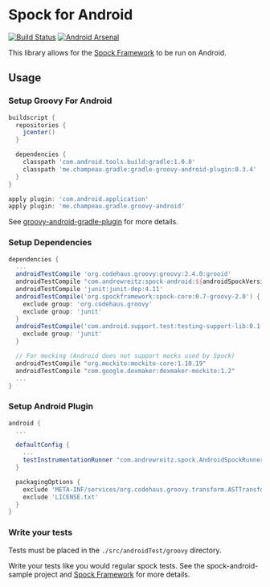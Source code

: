 # Spock for Android

[![Build Status](https://snap-ci.com/pieces029/android-spock/branch/master/build_image)](https://snap-ci.com/pieces029/android-spock/branch/master)
[![Android Arsenal](https://img.shields.io/badge/Android%20Arsenal-Spock%20for%20Android-brightgreen.svg?style=flat)](https://android-arsenal.com/details/1/1345)

This library allows for the [Spock Framework](//spockframework.org) to be run on Android.

## Usage

### Setup Groovy For Android

```groovy
buildscript {
  repositories {
    jcenter()
  }

  dependencies {
    classpath 'com.android.tools.build:gradle:1.0.0'
    classpath 'me.champeau.gradle:gradle-groovy-android-plugin:0.3.4'
  }
}

apply plugin: 'com.android.application'
apply plugin: 'me.champeau.gradle.groovy-android'
```

See [groovy-android-gradle-plugin](//github.com/melix/groovy-android-gradle-plugin/) for more
details.

### Setup Dependencies

```groovy
dependencies {
  ...
  androidTestCompile 'org.codehaus.groovy:groovy:2.4.0:grooid'
  androidTestCompile "com.andrewreitz:spock-android:${androidSpockVersion}"
  androidTestCompile 'junit:junit-dep:4.11'
  androidTestCompile('org.spockframework:spock-core:0.7-groovy-2.0') {
    exclude group: 'org.codehaus.groovy'
    exclude group: 'junit'
  }
  androidTestCompile('com.android.support.test:testing-support-lib:0.1') {
    exclude group: 'junit'
  }

  // For mocking (Android does not support mocks used by Spock)
  androidTestCompile "org.mockito:mockito-core:1.10.19"
  androidTestCompile "com.google.dexmaker:dexmaker-mockito:1.2"
  ...
}
```

### Setup Android Plugin

```groovy
android {
  ...

  defaultConfig {
    ...
    testInstrumentationRunner "com.andrewreitz.spock.AndroidSpockRunner"
  }

  packagingOptions {
    exclude 'META-INF/services/org.codehaus.groovy.transform.ASTTransformation'
    exclude 'LICENSE.txt'
  }
}
```

### Write your tests

Tests must be placed in the `./src/androidTest/groovy` directory.

Write your tests like you would regular spock tests. See the spock-android-sample project and
[Spock Framework](//spockframework.org) for more details.

